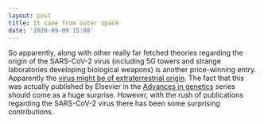 ```yaml
---
layout: post
title: It came from outer space
date: '2020-09-09 15:08'
---
```


So apparently, along with other really far fetched theories regarding the origin of the SARS-CoV-2 virus (including 5G towers and strange laboratories developing biological weapons) is another price-winning entry. Apparently the [virus might be of extraterrestrial origin](https://www.sciencedirect.com/science/article/pii/S0065266020300110). The fact that this was actually published by Elsevier in the [Advances in genetics](https://www.sciencedirect.com/bookseries/advances-in-genetics) series should come as a huge surprise. However, with the rush of publications regarding the SARS-CoV-2 virus there has been some surprising contributions.
